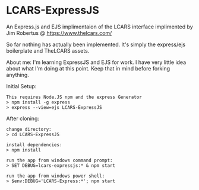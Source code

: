 # LCARS-ExpressJS
An Express.js and EJS implimentaion of the LCARS interface implimented by Jim Robertus @ https://www.thelcars.com/

So far nothing has actually been implemented. It's simply the express/ejs boilerplate and TheLCARS assets. 

About me: I'm learning ExpressJS and EJS for work. I have very little idea about what I'm doing at this point. Keep that in mind before forking anything.

Initial Setup:

    This requires Node.JS npm and the express Generator
    > npm install -g express
    > express --view=ejs LCARS-ExpressJS

After cloning:

    change directory:
    > cd LCARS-ExpressJS

    install dependencies:
    > npm install

    run the app from windows command prompt:
    > SET DEBUG=lcars-expressjs:* & npm start

    run the app from windows power shell:
    > $env:DEBUG='LCARS-Express:*'; npm start